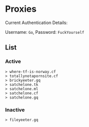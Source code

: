 # Proxies

Current Authentication Details:

Username: `Go`, Password: `FuckYourself`

## List

### Active
```
> where-tf-is-norway.cf
> totallynotapornsite.cf
> brickyeeter.gq
> satchelone.tk
> satchelone.ml
> satchelone.cf
> satchelone.gq
```

### Inactive
```
> fileyeeter.gq
```
